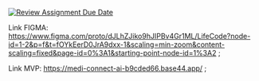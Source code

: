 [![Review Assignment Due Date](https://classroom.github.com/assets/deadline-readme-button-22041afd0340ce965d47ae6ef1cefeee28c7c493a6346c4f15d667ab976d596c.svg)](https://classroom.github.com/a/3DopnFnC)

Link FIGMA: https://www.figma.com/proto/dJLhZJiko9hJIPBv4Gr1ML/LifeCode?node-id=1-2&p=f&t=fOYkEerD0JrA9dxx-1&scaling=min-zoom&content-scaling=fixed&page-id=0%3A1&starting-point-node-id=1%3A2 ;

Link MVP: https://medi-connect-ai-b9cded66.base44.app/ ;
